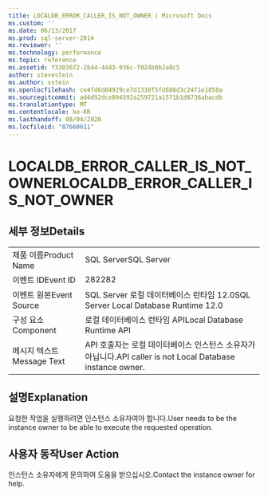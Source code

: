 ```yaml
---
title: LOCALDB_ERROR_CALLER_IS_NOT_OWNER | Microsoft Docs
ms.custom: ''
ms.date: 06/13/2017
ms.prod: sql-server-2014
ms.reviewer: ''
ms.technology: performance
ms.topic: reference
ms.assetid: f3303072-2b44-4443-936c-f024b0b2a8c5
author: stevestein
ms.author: sstein
ms.openlocfilehash: ce4fd6d84929ce7d1338f5fd688d3c24f1e1858a
ms.sourcegitcommit: ad4d92dce894592a259721a1571b1d8736abacdb
ms.translationtype: MT
ms.contentlocale: ko-KR
ms.lasthandoff: 08/04/2020
ms.locfileid: "87660611"
---
```

# <a name="localdb_error_caller_is_not_owner"></a><span data-ttu-id="910e6-102">LOCALDB_ERROR_CALLER_IS_NOT_OWNER</span><span class="sxs-lookup"><span data-stu-id="910e6-102">LOCALDB_ERROR_CALLER_IS_NOT_OWNER</span></span>
    
## <a name="details"></a><span data-ttu-id="910e6-103">세부 정보</span><span class="sxs-lookup"><span data-stu-id="910e6-103">Details</span></span>  
  
|||  
|-|-|  
|<span data-ttu-id="910e6-104">제품 이름</span><span class="sxs-lookup"><span data-stu-id="910e6-104">Product Name</span></span>|<span data-ttu-id="910e6-105">SQL Server</span><span class="sxs-lookup"><span data-stu-id="910e6-105">SQL Server</span></span>|  
|<span data-ttu-id="910e6-106">이벤트 ID</span><span class="sxs-lookup"><span data-stu-id="910e6-106">Event ID</span></span>|<span data-ttu-id="910e6-107">282</span><span class="sxs-lookup"><span data-stu-id="910e6-107">282</span></span>|  
|<span data-ttu-id="910e6-108">이벤트 원본</span><span class="sxs-lookup"><span data-stu-id="910e6-108">Event Source</span></span>|<span data-ttu-id="910e6-109">SQL Server 로컬 데이터베이스 런타임 12.0</span><span class="sxs-lookup"><span data-stu-id="910e6-109">SQL Server Local Database Runtime 12.0</span></span>|  
|<span data-ttu-id="910e6-110">구성 요소</span><span class="sxs-lookup"><span data-stu-id="910e6-110">Component</span></span>|<span data-ttu-id="910e6-111">로컬 데이터베이스 런타임 API</span><span class="sxs-lookup"><span data-stu-id="910e6-111">Local Database Runtime API</span></span>|  
|<span data-ttu-id="910e6-112">메시지 텍스트</span><span class="sxs-lookup"><span data-stu-id="910e6-112">Message Text</span></span>|<span data-ttu-id="910e6-113">API 호출자는 로컬 데이터베이스 인스턴스 소유자가 아닙니다.</span><span class="sxs-lookup"><span data-stu-id="910e6-113">API caller is not Local Database instance owner.</span></span>|  
  
## <a name="explanation"></a><span data-ttu-id="910e6-114">설명</span><span class="sxs-lookup"><span data-stu-id="910e6-114">Explanation</span></span>  
 <span data-ttu-id="910e6-115">요청한 작업을 실행하려면 인스턴스 소유자여야 합니다.</span><span class="sxs-lookup"><span data-stu-id="910e6-115">User needs to be the instance owner to be able to execute the requested operation.</span></span>  
  
## <a name="user-action"></a><span data-ttu-id="910e6-116">사용자 동작</span><span class="sxs-lookup"><span data-stu-id="910e6-116">User Action</span></span>  
 <span data-ttu-id="910e6-117">인스턴스 소유자에게 문의하여 도움을 받으십시오.</span><span class="sxs-lookup"><span data-stu-id="910e6-117">Contact the instance owner for help.</span></span>  
  
  
